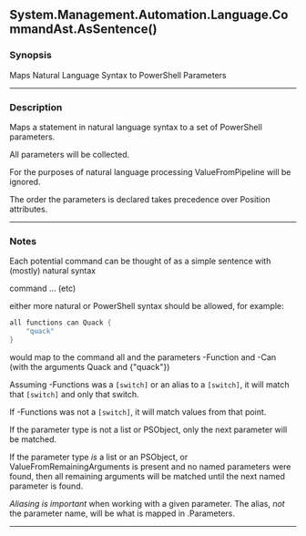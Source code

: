 System.Management.Automation.Language.CommandAst.AsSentence()
-------------------------------------------------------------

### Synopsis
Maps Natural Language Syntax to PowerShell Parameters

---

### Description

Maps a statement in natural language syntax to a set of PowerShell parameters.

All parameters will be collected.

For the purposes of natural language processing ValueFromPipeline will be ignored.

The order the parameters is declared takes precedence over Position attributes.

---

### Notes
Each potential command can be thought of as a simple sentence with (mostly) natural syntax

command <parametername> ...<parameterargument> (etc)
    
either more natural or PowerShell syntax should be allowed, for example:

~~~PowerShell
all functions can Quack {
    "quack"
}
~~~

would map to the command all and the parameters -Function and -Can (with the arguments Quack and {"quack"})

Assuming -Functions was a `[switch]` or an alias to a `[switch]`, it will match that `[switch]` and only that switch.

If -Functions was not a `[switch]`, it will match values from that point.

If the parameter type is not a list or PSObject, only the next parameter will be matched.

If the parameter type *is* a list or an PSObject, 
or ValueFromRemainingArguments is present and no named parameters were found,
then all remaining arguments will be matched until the next named parameter is found.

_Aliasing is important_ when working with a given parameter.
The alias, _not_ the parameter name, will be what is mapped in .Parameters.

---
